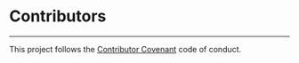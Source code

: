 # Contributors

---

This project follows the [Contributor Covenant](https://www.contributor-covenant.org/) code of conduct.
